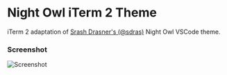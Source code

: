 # Night Owl iTerm 2 Theme
iTerm 2 adaptation of [Srash Drasner's (@sdras)](https://github.com/sdras) Night Owl VSCode theme.

### Screenshot
![Screenshot](https://raw.github.com/andrewfluck/night-owl-iterm2/master/screenshot.png "Screen Shot")
